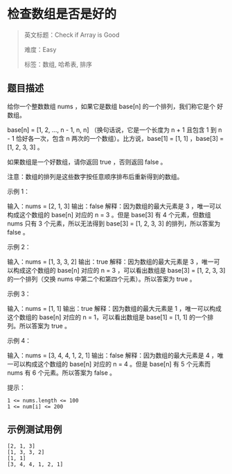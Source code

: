 # 检查数组是否是好的

> 英文标题：Check if Array is Good
> 
> 难度：Easy
> 
> 标签：数组, 哈希表, 排序
> 

## 题目描述

给你一个整数数组 nums ，如果它是数组 base[n] 的一个排列，我们称它是个 好 数组。

base[n] = [1, 2, ..., n - 1, n, n] （换句话说，它是一个长度为 n + 1 且包含 1 到 n - 1 恰好各一次，包含 n  两次的一个数组）。比方说，base[1] = [1, 1] ，base[3] = [1, 2, 3, 3] 。

如果数组是一个好数组，请你返回 true ，否则返回 false 。

注意：数组的排列是这些数字按任意顺序排布后重新得到的数组。

 

示例 1：

输入：nums = [2, 1, 3]
输出：false
解释：因为数组的最大元素是 3 ，唯一可以构成这个数组的 base[n] 对应的 n = 3 。但是 base[3] 有 4 个元素，但数组 nums 只有 3 个元素，所以无法得到 base[3] = [1, 2, 3, 3] 的排列，所以答案为 false 。


示例 2：

输入：nums = [1, 3, 3, 2]
输出：true
解释：因为数组的最大元素是 3 ，唯一可以构成这个数组的 base[n] 对应的 n = 3 ，可以看出数组是 base[3] = [1, 2, 3, 3] 的一个排列（交换 nums 中第二个和第四个元素）。所以答案为 true 。

示例 3：

输入：nums = [1, 1]
输出：true
解释：因为数组的最大元素是 1 ，唯一可以构成这个数组的 base[n] 对应的 n = 1，可以看出数组是 base[1] = [1, 1] 的一个排列。所以答案为 true 。

示例 4：

输入：nums = [3, 4, 4, 1, 2, 1]
输出：false
解释：因为数组的最大元素是 4 ，唯一可以构成这个数组的 base[n] 对应的 n = 4 。但是 base[n] 有 5 个元素而 nums 有 6 个元素。所以答案为 false 。


 

提示：


	1 <= nums.length <= 100
	1 <= num[i] <= 200

## 示例测试用例

```
[2, 1, 3]
[1, 3, 3, 2]
[1, 1]
[3, 4, 4, 1, 2, 1]
```


